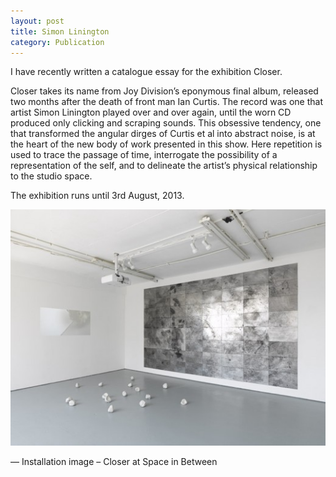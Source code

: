 ```yaml
---
layout: post
title: Simon Linington
category: Publication
---
```


I have recently written a catalogue essay for the exhibition Closer.

Closer takes its name from Joy Division’s eponymous final album, released two months after the death of front man Ian Curtis. The record was one that artist Simon Linington played over and over again, until the worn CD produced only clicking and scraping sounds. This obsessive tendency, one that transformed the angular dirges of Curtis et al into abstract noise, is at the heart of the new body of work presented in this show. Here repetition is used to trace the passage of time, interrogate the possibility of a representation of the self, and to delineate the artist’s physical relationship to the studio space.

The exhibition runs until 3rd August, 2013.

![07-11-13](/assets/img/07-11-13.jpg)

— Installation image – Closer at Space in Between
